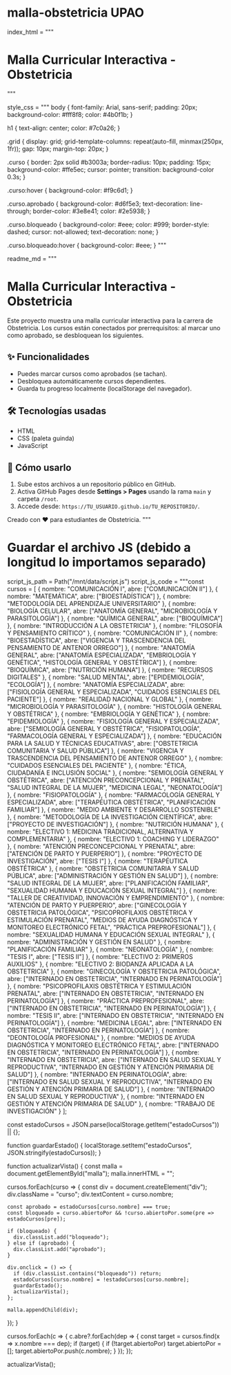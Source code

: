 # malla-obstetricia UPAO
index_html = """
<!DOCTYPE html>
<html lang="es">
<head>
  <meta charset="UTF-8">
  <title>Malla Curricular - Obstetricia</title>
  <link rel="stylesheet" href="style.css">
</head>
<body>
  <h1>Malla Curricular Interactiva - Obstetricia</h1>
  <div id="malla" class="grid"></div>
  <script src="script.js"></script>
</body>
</html>
"""

style_css = """
body {
  font-family: Arial, sans-serif;
  padding: 20px;
  background-color: #fff8f8;
  color: #4b0f1b;
}

h1 {
  text-align: center;
  color: #7c0a26;
}

.grid {
  display: grid;
  grid-template-columns: repeat(auto-fill, minmax(250px, 1fr));
  gap: 10px;
  margin-top: 20px;
}

.curso {
  border: 2px solid #b3003a;
  border-radius: 10px;
  padding: 15px;
  background-color: #ffe5ec;
  cursor: pointer;
  transition: background-color 0.3s;
}

.curso:hover {
  background-color: #f9c6d1;
}

.curso.aprobado {
  background-color: #d6f5e3;
  text-decoration: line-through;
  border-color: #3e8e41;
  color: #2e5938;
}

.curso.bloqueado {
  background-color: #eee;
  color: #999;
  border-style: dashed;
  cursor: not-allowed;
  text-decoration: none;
}

.curso.bloqueado:hover {
  background-color: #eee;
}
"""

readme_md = """
# Malla Curricular Interactiva - Obstetricia

Este proyecto muestra una malla curricular interactiva para la carrera de Obstetricia. Los cursos están conectados por prerrequisitos: al marcar uno como aprobado, se desbloquean los siguientes.

## ✨ Funcionalidades
- Puedes marcar cursos como aprobados (se tachan).
- Desbloquea automáticamente cursos dependientes.
- Guarda tu progreso localmente (localStorage del navegador).

## 🛠 Tecnologías usadas
- HTML
- CSS (paleta guinda)
- JavaScript

## 🚀 Cómo usarlo
1. Sube estos archivos a un repositorio público en GitHub.
2. Activa GitHub Pages desde **Settings > Pages** usando la rama `main` y carpeta `/root`.
3. Accede desde: `https://TU_USUARIO.github.io/TU_REPOSITORIO/`.

Creado con ❤️ para estudiantes de Obstetricia.
"""

# Guardar el archivo JS (debido a longitud lo importamos separado)
script_js_path = Path("/mnt/data/script.js")
script_js_code = """const cursos = [
  { nombre: "COMUNICACIÓN I", abre: ["COMUNICACIÓN II"] },
  { nombre: "MATEMÁTICA", abre: ["BIOESTADÍSTICA"] },
  { nombre: "METODOLOGÍA DEL APRENDIZAJE UNIVERSITARIO" },
  { nombre: "BIOLOGÍA CELULAR", abre: ["ANATOMÍA GENERAL", "MICROBIOLOGÍA Y PARASITOLOGÍA"] },
  { nombre: "QUÍMICA GENERAL", abre: ["BIOQUÍMICA"] },
  { nombre: "INTRODUCCIÓN A LA OBSTETRICIA" },
  { nombre: "FILOSOFÍA Y PENSAMIENTO CRÍTICO" },
  { nombre: "COMUNICACIÓN II" },
  { nombre: "BIOESTADÍSTICA", abre: ["VIGENCIA Y TRASCENDENCIA DEL PENSAMIENTO DE ANTENOR ORREGO"] },
  { nombre: "ANATOMÍA GENERAL", abre: ["ANATOMÍA ESPECIALIZADA", "EMBRIOLOGÍA Y GENÉTICA", "HISTOLOGÍA GENERAL Y OBSTÉTRICA"] },
  { nombre: "BIOQUÍMICA", abre: ["NUTRICIÓN HUMANA"] },
  { nombre: "RECURSOS DIGITALES" },
  { nombre: "SALUD MENTAL", abre: ["EPIDEMIOLOGÍA", "ECOLOGÍA"] },
  { nombre: "ANATOMÍA ESPECIALIZADA", abre: ["FISIOLOGÍA GENERAL Y ESPECIALIZADA", "CUIDADOS ESENCIALES DEL PACIENTE"] },
  { nombre: "REALIDAD NACIONAL Y GLOBAL" },
  { nombre: "MICROBIOLOGÍA Y PARASITOLOGÍA" },
  { nombre: "HISTOLOGÍA GENERAL Y OBSTÉTRICA" },
  { nombre: "EMBRIOLOGÍA Y GENÉTICA" },
  { nombre: "EPIDEMIOLOGÍA" },
  { nombre: "FISIOLOGÍA GENERAL Y ESPECIALIZADA", abre: ["SEMIOLOGÍA GENERAL Y OBSTÉTRICA", "FISIOPATOLOGÍA", "FARMACOLOGÍA GENERAL Y ESPECIALIZADA"] },
  { nombre: "EDUCACIÓN PARA LA SALUD Y TÉCNICAS EDUCATIVAS", abre: ["OBSTETRICIA COMUNITARIA Y SALUD PÚBLICA"] },
  { nombre: "VIGENCIA Y TRASCENDENCIA DEL PENSAMIENTO DE ANTENOR ORREGO" },
  { nombre: "CUIDADOS ESENCIALES DEL PACIENTE" },
  { nombre: "ÉTICA, CIUDADANÍA E INCLUSIÓN SOCIAL" },
  { nombre: "SEMIOLOGÍA GENERAL Y OBSTÉTRICA", abre: ["ATENCIÓN PRECONCEPCIONAL Y PRENATAL", "SALUD INTEGRAL DE LA MUJER", "MEDICINA LEGAL", "NEONATOLOGÍA"] },
  { nombre: "FISIOPATOLOGÍA" },
  { nombre: "FARMACOLOGÍA GENERAL Y ESPECIALIZADA", abre: ["TERAPÉUTICA OBSTÉTRICA", "PLANIFICACIÓN FAMILIAR"] },
  { nombre: "MEDIO AMBIENTE Y DESARROLLO SOSTENIBLE" },
  { nombre: "METODOLOGÍA DE LA INVESTIGACIÓN CIENTÍFICA", abre: ["PROYECTO DE INVESTIGACIÓN"] },
  { nombre: "NUTRICIÓN HUMANA" },
  { nombre: "ELECTIVO 1: MEDICINA TRADICIONAL, ALTERNATIVA Y COMPLEMENTARIA" },
  { nombre: "ELECTIVO 1: COACHING Y LIDERAZGO" },
  { nombre: "ATENCIÓN PRECONCEPCIONAL Y PRENATAL", abre: ["ATENCIÓN DE PARTO Y PUERPERIO"] },
  { nombre: "PROYECTO DE INVESTIGACIÓN", abre: ["TESIS I"] },
  { nombre: "TERAPÉUTICA OBSTÉTRICA" },
  { nombre: "OBSTETRICIA COMUNITARIA Y SALUD PÚBLICA", abre: ["ADMINISTRACIÓN Y GESTIÓN EN SALUD"] },
  { nombre: "SALUD INTEGRAL DE LA MUJER", abre: ["PLANIFICACIÓN FAMILIAR", "SEXUALIDAD HUMANA Y EDUCACIÓN SEXUAL INTEGRAL"] },
  { nombre: "TALLER DE CREATIVIDAD, INNOVACIÓN Y EMPRENDIMIENTO" },
  { nombre: "ATENCIÓN DE PARTO Y PUERPERIO", abre: ["GINECOLOGÍA Y OBSTETRICIA PATOLÓGICA", "PSICOPROFILAXIS OBSTÉTRICA Y ESTIMULACIÓN PRENATAL", "MEDIOS DE AYUDA DIAGNÓSTICA Y MONITOREO ELECTRÓNICO FETAL", "PRÁCTICA PREPROFESIONAL"] },
  { nombre: "SEXUALIDAD HUMANA Y EDUCACIÓN SEXUAL INTEGRAL" },
  { nombre: "ADMINISTRACIÓN Y GESTIÓN EN SALUD" },
  { nombre: "PLANIFICACIÓN FAMILIAR" },
  { nombre: "NEONATOLOGÍA" },
  { nombre: "TESIS I", abre: ["TESIS II"] },
  { nombre: "ELECTIVO 2: PRIMEROS AUXILIOS" },
  { nombre: "ELECTIVO 2: BIODANZA APLICADA A LA OBSTETRICIA" },
  { nombre: "GINECOLOGÍA Y OBSTETRICIA PATOLÓGICA", abre: ["INTERNADO EN OBSTETRICIA", "INTERNADO EN PERINATOLOGÍA"] },
  { nombre: "PSICOPROFILAXIS OBSTÉTRICA Y ESTIMULACIÓN PRENATAL", abre: ["INTERNADO EN OBSTETRICIA", "INTERNADO EN PERINATOLOGÍA"] },
  { nombre: "PRÁCTICA PREPROFESIONAL", abre: ["INTERNADO EN OBSTETRICIA", "INTERNADO EN PERINATOLOGÍA"] },
  { nombre: "TESIS II", abre: ["INTERNADO EN OBSTETRICIA", "INTERNADO EN PERINATOLOGÍA"] },
  { nombre: "MEDICINA LEGAL", abre: ["INTERNADO EN OBSTETRICIA", "INTERNADO EN PERINATOLOGÍA"] },
  { nombre: "DEONTOLOGÍA PROFESIONAL" },
  { nombre: "MEDIOS DE AYUDA DIAGNÓSTICA Y MONITOREO ELECTRÓNICO FETAL", abre: ["INTERNADO EN OBSTETRICIA", "INTERNADO EN PERINATOLOGÍA"] },
  { nombre: "INTERNADO EN OBSTETRICIA", abre: ["INTERNADO EN SALUD SEXUAL Y REPRODUCTIVA", "INTERNADO EN GESTIÓN Y ATENCIÓN PRIMARIA DE SALUD"] },
  { nombre: "INTERNADO EN PERINATOLOGÍA", abre: ["INTERNADO EN SALUD SEXUAL Y REPRODUCTIVA", "INTERNADO EN GESTIÓN Y ATENCIÓN PRIMARIA DE SALUD"] },
  { nombre: "INTERNADO EN SALUD SEXUAL Y REPRODUCTIVA" },
  { nombre: "INTERNADO EN GESTIÓN Y ATENCIÓN PRIMARIA DE SALUD" },
  { nombre: "TRABAJO DE INVESTIGACIÓN" }
];

const estadoCursos = JSON.parse(localStorage.getItem("estadoCursos")) || {};

function guardarEstado() {
  localStorage.setItem("estadoCursos", JSON.stringify(estadoCursos));
}

function actualizarVista() {
  const malla = document.getElementById("malla");
  malla.innerHTML = "";

  cursos.forEach(curso => {
    const div = document.createElement("div");
    div.className = "curso";
    div.textContent = curso.nombre;

    const aprobado = estadoCursos[curso.nombre] === true;
    const bloqueado = curso.abiertoPor && !curso.abiertoPor.some(pre => estadoCursos[pre]);

    if (bloqueado) {
      div.classList.add("bloqueado");
    } else if (aprobado) {
      div.classList.add("aprobado");
    }

    div.onclick = () => {
      if (div.classList.contains("bloqueado")) return;
      estadoCursos[curso.nombre] = !estadoCursos[curso.nombre];
      guardarEstado();
      actualizarVista();
    };

    malla.appendChild(div);
  });
}

cursos.forEach(c => {
  c.abre?.forEach(dep => {
    const target = cursos.find(x => x.nombre === dep);
    if (target) {
      if (!target.abiertoPor) target.abiertoPor = [];
      target.abiertoPor.push(c.nombre);
    }
  });
});

actualizarVista();
